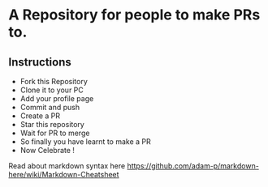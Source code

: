 # A Repository for people to make PRs to.

## Instructions

- Fork this Repository
- Clone it to your PC
- Add your profile page
- Commit and push
- Create a PR
- Star this repository
- Wait for PR to merge
- So finally you have learnt to make a PR
- Now Celebrate ! 


Read about markdown syntax here
https://github.com/adam-p/markdown-here/wiki/Markdown-Cheatsheet
 

